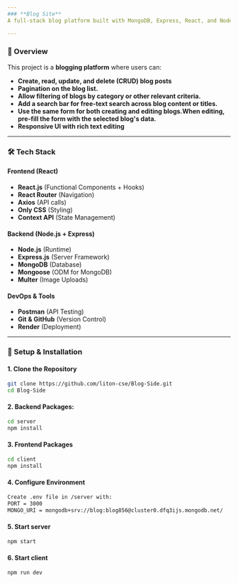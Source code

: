 ```yaml
---
### **Blog Site**  
A full-stack blog platform built with MongoDB, Express, React, and Node.js  

---
```


### **📌 Overview**  
This project is a **blogging platform** where users can:  
- **Create, read, update, and delete (CRUD) blog posts**  
- **Pagination on the blog list.**  
- **Allow filtering of blogs by category or other relevant criteria.** 
- **Add a search bar for free-text search across blog content or titles.** 
- **Use the same form for both creating and editing blogs.When editing, pre-fill the form with the selected blog's data.** 
- **Responsive UI with rich text editing**  

---

### **🛠 Tech Stack**  

#### **Frontend (React)**  
- **React.js** (Functional Components + Hooks)  
- **React Router** (Navigation)  
- **Axios** (API calls)  
- **Only CSS** (Styling)  
- **Context API** (State Management)  

#### **Backend (Node.js + Express)**  
- **Node.js** (Runtime)  
- **Express.js** (Server Framework)  
- **MongoDB** (Database)  
- **Mongoose** (ODM for MongoDB)   
- **Multer** (Image Uploads)  

#### **DevOps & Tools**  
- **Postman** (API Testing)  
- **Git & GitHub** (Version Control)  
- **Render** (Deployment)  

---



### **🔧 Setup & Installation**  

#### **1. Clone the Repository**  
```sh
git clone https://github.com/liton-cse/Blog-Side.git
cd Blog-Side
```

#### **2. Backend Packages:**
```sh
cd server
npm install
```

#### **3. Frontend Packages**
```sh
cd client
npm install
```

#### **4. Configure Environment**

```sh
Create .env file in /server with:
PORT = 3000
MONGO_URI = mongodb+srv://blog:blog856@cluster0.dfq3ijs.mongodb.net/
```



#### **5. Start server**
```sh
npm start
```

#### **6. Start client**
```sh
npm run dev
```


